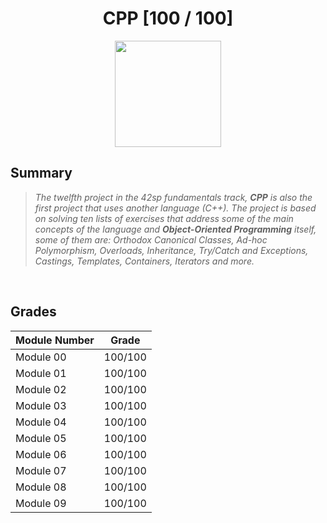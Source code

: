 <div align="center"><h1>CPP [100 / 100]</h1></div>

<div align="center">
   <a href="https://github.com/ArthurSobreira/42_CPP" target="_blank">
      <img height=170 src="https://github.com/ayogun/42-project-badges/blob/main/badges/cppm.png" hspace = "10">
   </a>
</div>

## Summary

> <i>The twelfth project in the 42sp fundamentals track, <strong>CPP</strong> is also the first project that uses another language (C++). </i>
> <i>The project is based on solving ten lists of exercises that address some of the main concepts of the language and </i>
> <i><strong>Object-Oriented Programming</strong> itself, some of them are: Orthodox Canonical Classes, Ad-hoc Polymorphism, Overloads, </i>
> <i>Inheritance, Try/Catch and Exceptions, Castings, Templates, Containers, Iterators and more.</i>

<br>

## Grades

<div align="center">

|     Module Number     |     Grade     |
| --------------------- | ------------- |
| Module 00             | 100/100       |
| Module 01             | 100/100       |
| Module 02             | 100/100       |
| Module 03             | 100/100       |
| Module 04             | 100/100       |
| Module 05             | 100/100       |
| Module 06             | 100/100       |
| Module 07             | 100/100       |
| Module 08             | 100/100       |
| Module 09             | 100/100       |

</div>
